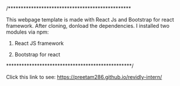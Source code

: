 /************************************************

This webpage template is made with React Js and Bootstrap for react framework.
After cloning, donload the dependencies. 
I installed two modules via npm:

1. React JS framework

2. Bootstrap for react

*************************************************/

Click this link to see: https://preetam286.github.io/revidly-intern/